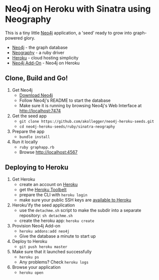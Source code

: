 Neo4j on Heroku with Sinatra using Neography
============================================

This is a tiny little [Neo4j](http://neo4j.org) application, a 'seed' ready
to grow into graph-powered glory. 

* [Neo4j](http://neo4j.org) - the graph database
* [Neography](https://github.com/maxdemarzi/neography) - a ruby driver
* [Heroku](http://heroku.com) - cloud hosting simplicity
* [Neo4j Add-On](https://addons.heroku.com/marketplace/neo4j) - Neo4j on Heroku

## Clone, Build and Go!

1. Get Neo4j
   * [Download Neo4j](http://neo4j.org/download)
   * Follow Neo4j's README to start the database
   * Make sure it is running by browsing Neo4j's Web Interface at [http://localhost:7474](http://localhost:7474)
2. Get the seed app 
   * `git clone https://github.com/akollegger/neo4j-heroku-seeds.git`
   * `cd neo4j-heroku-seeds/ruby/sinatra-neography`
3. Prepare the app
   * `bundle install`
4. Run it locally
   * `ruby graphapp.rb`
   * Browse [http://localhost:4567](http://localhost:4567)

## Deploying to Heroku

1. Get Heroku
   * create an account on [Heroku](http://heroku.com)
   * get the [Heroku Toolbelt](https://toolbelt.heroku.com)
   * prepare the CLI with `heroku login`
   * make sure your public SSH keys are [available to Heroku](https://devcenter.heroku.com/articles/keys)
2. Heroku'ify the seed application
   * use the `detachme.sh` script to make the subdir into a separate repository: `sh detachme.sh`
   * create the heroku app: `heroku create`
3. Provision Neo4j Add-on
   * `heroku addons:add neo4j`
   * Give the database a minute to start up
3. Deploy to Heroku
   * `git push heroku master`
4. Make sure that it launched successfully
   * `heroku ps`
   * Any problems? Check `heroku logs`
5. Browse your application
   * `heroku open`